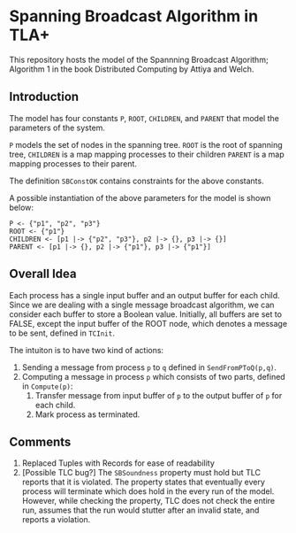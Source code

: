 # Spanning Broadcast Algorithm in TLA+
This repository hosts the model of the Spannning Broadcast Algorithm; Algorithm 1 in the book Distributed Computing by Attiya and Welch.

## Introduction 

The model has four constants `P`, `ROOT`, `CHILDREN`, and `PARENT` that model the parameters of the system.

`P` models the set of nodes in the spanning tree.
`ROOT` is the root of spanning tree,
`CHILDREN` is a map mapping processes to their children
`PARENT` is a map mapping processes to their parent.

The definition `SBConstOK` contains constraints for the above constants.

A possible instantiation of the above parameters for the model is shown below:

```
P <- {"p1", "p2", "p3"}
ROOT <- {"p1"}
CHILDREN <- [p1 |-> {"p2", "p3"}, p2 |-> {}, p3 |-> {}]
PARENT <- [p1 |-> {}, p2 |-> {"p1"}, p3 |-> {"p1"}]
```

## Overall Idea

Each process has a single input buffer and an output buffer for each child. Since we are dealing with a single message broadcast algorithm, we can consider each buffer to store a Boolean value. Initially, all buffers are set to FALSE, except the input buffer of the ROOT node, which denotes a message to be sent, defined in `TCInit`.

The intuiton is to have two kind of actions:
1. Sending a message from process `p` to `q` defined in `SendFromPToQ(p,q)`.
2. Computing a message in process `p` which consists of two parts, defined in `Compute(p)`:
    1. Transfer message from input buffer of `p` to the output buffer of `p` for each child.
    2. Mark process as terminated.

## Comments
1. Replaced Tuples with Records for ease of readability
2. [Possible TLC bug?] The `SBSoundness` property must hold but TLC reports that it is violated. The property states that eventually every process will terminate which does hold in the every run of the model. However, while checking the property, TLC does not check the entire run, assumes that the run would stutter after an invalid state, and reports a violation.